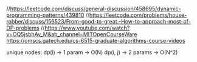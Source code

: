 //https://leetcode.com/discuss/general-discussion/458695/dynamic-programming-patterns/439810
//https://leetcode.com/problems/house-robber/discuss/156523/From-good-to-great.-How-to-approach-most-of-DP-problems
//https://www.youtube.com/watch?v=OQ5jsbhAv_M&ab_channel=MITOpenCourseWare
https://omscs.gatech.edu/cs-6515-graduate-algorithms-course-videos

unique nodes:
dp(i) -> 1 param -> O(N)
dp(i, j) -> 2 params -> O(N^2)